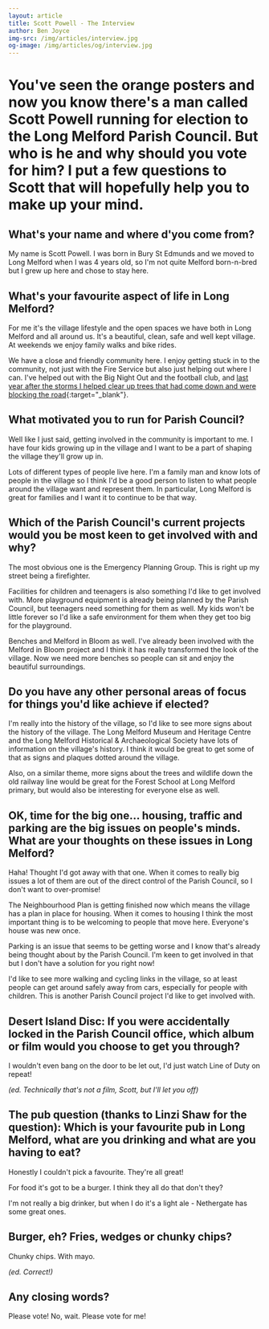 ```yaml
---
layout: article
title: Scott Powell - The Interview
author: Ben Joyce
img-src: /img/articles/interview.jpg
og-image: /img/articles/og/interview.jpg
---
```

You've seen the orange posters and now you know there's a man called Scott Powell running for election to the Long Melford Parish Council. But who is he and why should you vote for him? I put a few questions to Scott that will hopefully help you to make up your mind.
===

What's your name and where d'you come from?
---
My name is Scott Powell. I was born in Bury St Edmunds and we moved to Long Melford when I was 4 years old, so I'm not quite Melford born-n-bred but I grew up here and chose to stay here.

What's your favourite aspect of life in Long Melford?
---
For me it's the village lifestyle and the open spaces we have both in Long Melford and all around us. It's a beautiful, clean, safe and well kept village. At weekends we enjoy family walks and bike rides.

We have a close and friendly community here. I enjoy getting stuck in to the community, not just with the Fire Service but also just helping out where I can. I've helped out with the Big Night Out and the football club, and [last year after the storms I helped clear up trees that had come down and were blocking the road](https://www.facebook.com/john.nunn.5496/posts/3007475735937880){:target="_blank"}.

What motivated you to run for Parish Council?
---
Well like I just said, getting involved in the community is important to me. I have four kids growing up in the village and I want to be a part of shaping the village they'll grow up in.

Lots of different types of people live here. I'm a family man and know lots of people in the village so I think I'd be a good person to listen to what people around the village want and represent them. In particular, Long Melford is great for families and I want it to continue to be that way.

Which of the Parish Council's current projects would you be most keen to get involved with and why?
---
The most obvious one is the Emergency Planning Group. This is right up my street being a firefighter.

Facilities for children and teenagers is also something I'd like to get involved with. More playground equipment is already being planned by the Parish Council, but teenagers need something for them as well. My kids won't be little forever so I'd like a safe environment for them when they get too big for the playground.

Benches and Melford in Bloom as well. I've already been involved with the Melford in Bloom project and I think it has really transformed the look of the village. Now we need more benches so people can sit and enjoy the beautiful surroundings.

Do you have any other personal areas of focus for things you'd like achieve if elected?
---
I'm really into the history of the village, so I'd like to see more signs about the history of the village. The Long Melford Museum and Heritage Centre and the Long Melford Historical & Archaeological Society have lots of information on the village's history. I think it would be great to get some of that as signs and plaques dotted around the village.

Also, on a similar theme, more signs about the trees and wildlife down the old railway line would be great for the Forest School at Long Melford primary, but would also be interesting for everyone else as well.

OK, time for the big one... housing, traffic and parking are the big issues on people's minds. What are your thoughts on these issues in Long Melford?
---
Haha! Thought I'd got away with that one. When it comes to really big issues a lot of them are out of the direct control of the Parish Council, so I don't want to over-promise!

The Neighbourhood Plan is getting finished now which means the village has a plan in place for housing. When it comes to housing I think the most important thing is to be welcoming to people that move here. Everyone's house was new once.

Parking is an issue that seems to be getting worse and I know that's already being thought about by the Parish Council. I'm keen to get involved in that but I don't have a solution for you right now!

I'd like to see more walking and cycling links in the village, so at least people can get around safely away from cars, especially for people with children. This is another Parish Council project I'd like to get involved with.

Desert Island Disc: If you were accidentally locked in the Parish Council office, which album or film would you choose to get you through?
---
I wouldn't even bang on the door to be let out, I'd just watch Line of Duty on repeat!

*(ed. Technically that's not a film, Scott, but I'll let you off)*

The pub question (thanks to Linzi Shaw for the question): Which is your favourite pub in Long Melford, what are you drinking and what are you having to eat?
---
Honestly I couldn't pick a favourite. They're all great!

For food it's got to be a burger. I think they all do that don't they?

I'm not really a big drinker, but when I do it's a light ale - Nethergate has some great ones.

Burger, eh? Fries, wedges or chunky chips?
---
Chunky chips. With mayo.

*(ed. Correct!)*

Any closing words?
---
Please vote! No, wait. Please vote for me!